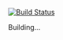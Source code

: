 [![Build Status](https://travis-ci.com/TheHatSky/tenter.svg?branch=master)](https://travis-ci.com/TheHatSky/tenter)

Building...

